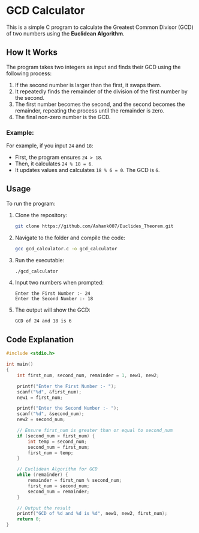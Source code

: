 # GCD Calculator

This is a simple C program to calculate the Greatest Common Divisor (GCD) of two numbers using the **Euclidean Algorithm**.

## How It Works

The program takes two integers as input and finds their GCD using the following process:
1. If the second number is larger than the first, it swaps them.
2. It repeatedly finds the remainder of the division of the first number by the second.
3. The first number becomes the second, and the second becomes the remainder, repeating the process until the remainder is zero.
4. The final non-zero number is the GCD.

### Example:

For example, if you input `24` and `18`:
- First, the program ensures `24 > 18`.
- Then, it calculates `24 % 18 = 6`.
- It updates values and calculates `18 % 6 = 0`. The GCD is `6`.

## Usage

To run the program:

1. Clone the repository:
    ```bash
    git clone https://github.com/Ashank007/Euclides_Theorem.git
    ```

2. Navigate to the folder and compile the code:
    ```bash
    gcc gcd_calculator.c -o gcd_calculator
    ```

3. Run the executable:
    ```bash
    ./gcd_calculator
    ```

4. Input two numbers when prompted:
    ```
    Enter the First Number :- 24
    Enter the Second Number :- 18
    ```

5. The output will show the GCD:
    ```
    GCD of 24 and 18 is 6
    ```

## Code Explanation

```c
#include <stdio.h>

int main()
{
    int first_num, second_num, remainder = 1, new1, new2;

    printf("Enter the First Number :- ");
    scanf("%d", &first_num);
    new1 = first_num;

    printf("Enter the Second Number :- ");
    scanf("%d", &second_num);
    new2 = second_num;

    // Ensure first_num is greater than or equal to second_num
    if (second_num > first_num) {
        int temp = second_num;
        second_num = first_num;
        first_num = temp;
    }

    // Euclidean Algorithm for GCD
    while (remainder) {
        remainder = first_num % second_num;
        first_num = second_num;
        second_num = remainder;
    }

    // Output the result
    printf("GCD of %d and %d is %d", new1, new2, first_num);
    return 0;
}

